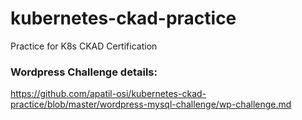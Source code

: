 # kubernetes-ckad-practice
Practice for K8s CKAD Certification

### Wordpress Challenge details:

https://github.com/apatil-osi/kubernetes-ckad-practice/blob/master/wordpress-mysql-challenge/wp-challenge.md
